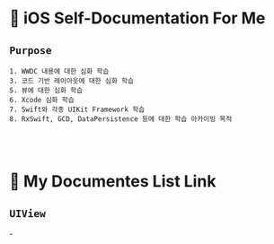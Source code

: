 # 📝 iOS Self-Documentation For Me

## `Purpose`

    1. WWDC 내용에 대한 심화 학습
    3. 코드 기반 레이아웃에 대한 심화 학습
    5. 뷰에 대한 심화 학습
    6. Xcode 심화 학습
    7. Swift와 각종 UIKit Framework 학습
    8. RxSwift, GCD, DataPersistence 등에 대한 학습 아카이빙 목적

<br></br>

# 📖 My Documentes List Link

## `UIView`

-[]()
